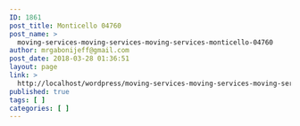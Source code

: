 ```yaml
---
ID: 1861
post_title: Monticello 04760
post_name: >
  moving-services-moving-services-moving-services-monticello-04760
author: mrgabonijeff@gmail.com
post_date: 2018-03-28 01:36:51
layout: page
link: >
  http://localhost/wordpress/moving-services-moving-services-moving-services-monticello-04760/
published: true
tags: [ ]
categories: [ ]
---
```

